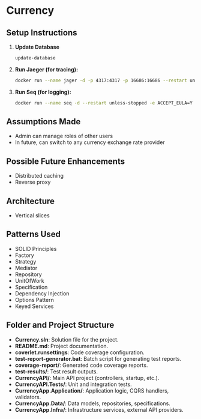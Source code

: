 # Currency

## Setup Instructions

1. **Update Database**
   ```sh
   update-database
   ```
2. **Run Jaeger (for tracing):**
   ```sh
   docker run --name jager -d -p 4317:4317 -p 16686:16686 --restart unless-stopped jaegertracing/all-in-one:latest
   ```
3. **Run Seq (for logging):**
   ```sh
   docker run --name seq -d --restart unless-stopped -e ACCEPT_EULA=Y -p 5341:80 datalust/seq:latest
   ```

## Assumptions Made
- Admin can manage roles of other users
- In future, can switch to any currency exchange rate provider

## Possible Future Enhancements
- Distributed caching
- Reverse proxy

## Architecture
- Vertical slices

## Patterns Used
- SOLID Principles
- Factory
- Strategy
- Mediator
- Repository
- UnitOfWork
- Specification
- Dependency Injection
- Options Pattern
- Keyed Services

## Folder and Project Structure
- **Currency.sln**: Solution file for the project.
- **README.md**: Project documentation.
- **coverlet.runsettings**: Code coverage configuration.
- **test-report-generator.bat**: Batch script for generating test reports.
- **coverage-report/**: Generated code coverage reports.
- **test-results/**: Test result outputs.
- **CurrencyAPI/**: Main API project (controllers, startup, etc.).
- **CurrencyAPI.Tests/**: Unit and integration tests.
- **CurrencyApp.Application/**: Application logic, CQRS handlers, validators.
- **CurrencyApp.Data/**: Data models, repositories, specifications.
- **CurrencyApp.Infra/**: Infrastructure services, external API providers.